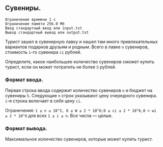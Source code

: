 ## Сувениры.

```
Ограничение времени 1 с
Ограничение памяти 256.0 Мб
Ввод стандартный ввод или input.txt
Вывод стандартный вывод или output.txt
```

Турист зашел в сувенирную лавку и нашел там много привлекательных вариантов подарков друзьям и родным. Всего в лавке `n`
сувениров, стоимость `i`-го сувенира `ci` рублей.

Определите, какое наибольшее количество сувениров сможет купить турист, если он может потратить не более `S` рублей.

### Формат ввода.
Первая строка ввода содержит количество сувениров `n` и бюджет на сувениры `S`. Следующие `n` строк указывают цену 
очередного сувенира. `i`-я строка включает в себя цену `ci`.

Ограничения: `1 ≤ n ≤ 10^3, 0 ≤ W ≤ 2 * 10^6;0 ≤ ci ≤ 2 * 10^6,0 < wi ≤ 2 * 10^6` для всех `1 ≤ i ≤ n`. Все числа — целые.

### Формат вывода.
Максимальное количество сувениров, которые может купить турист.